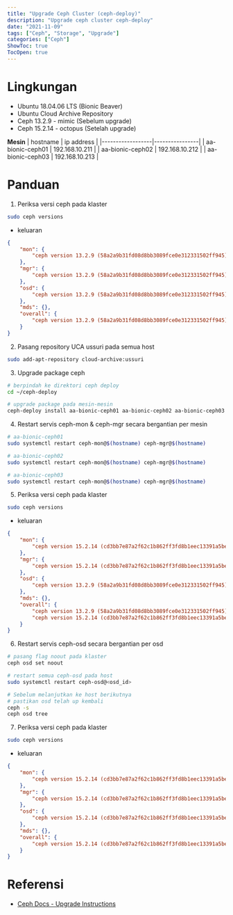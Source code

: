 ```yaml
---
title: "Upgrade Ceph Cluster (ceph-deploy)"
description: "Upgrade ceph cluster ceph-deploy"
date: "2021-11-09"
tags: ["Ceph", "Storage", "Upgrade"]
categories: ["Ceph"]
ShowToc: true
TocOpen: true
---
```


# Lingkungan
- Ubuntu 18.04.06 LTS (Bionic Beaver)
- Ubuntu Cloud Archive Repository
- Ceph 13.2.9 - mimic (Sebelum upgrade)
- Ceph 15.2.14 - octopus (Setelah upgrade)

**Mesin**
| hostname         | ip address     |
|------------------|----------------|
| aa-bionic-ceph01 | 192.168.10.211 |
| aa-bionic-ceph02 | 192.168.10.212 |
| aa-bionic-ceph03 | 192.168.10.213 |

# Panduan
1. Periksa versi ceph pada klaster
```bash
sudo ceph versions
```

- keluaran
```json
{
    "mon": {
        "ceph version 13.2.9 (58a2a9b31fd08d8bb3089fce0e312331502ff945) mimic (stable)": 3
    },
    "mgr": {
        "ceph version 13.2.9 (58a2a9b31fd08d8bb3089fce0e312331502ff945) mimic (stable)": 3
    },
    "osd": {
        "ceph version 13.2.9 (58a2a9b31fd08d8bb3089fce0e312331502ff945) mimic (stable)": 9
    },
    "mds": {},
    "overall": {
        "ceph version 13.2.9 (58a2a9b31fd08d8bb3089fce0e312331502ff945) mimic (stable)": 15
    }
}
```

2. Pasang repository UCA ussuri pada semua host
```bash
sudo add-apt-repository cloud-archive:ussuri
```

3. Upgrade package ceph
```bash
# berpindah ke direktori ceph deploy
cd ~/ceph-deploy

# upgrade package pada mesin-mesin
ceph-deploy install aa-bionic-ceph01 aa-bionic-ceph02 aa-bionic-ceph03
```

4. Restart servis ceph-mon & ceph-mgr secara bergantian per mesin
```bash
# aa-bionic-ceph01
sudo systemctl restart ceph-mon@$(hostname) ceph-mgr@$(hostname)

# aa-bionic-ceph02
sudo systemctl restart ceph-mon@$(hostname) ceph-mgr@$(hostname)

# aa-bionic-ceph03
sudo systemctl restart ceph-mon@$(hostname) ceph-mgr@$(hostname)
```

5. Periksa versi ceph pada klaster
```bash
sudo ceph versions
```

- keluaran
```json
{
    "mon": {
        "ceph version 15.2.14 (cd3bb7e87a2f62c1b862ff3fd8b1eec13391a5be) octopus (stable)": 3
    },
    "mgr": {
        "ceph version 15.2.14 (cd3bb7e87a2f62c1b862ff3fd8b1eec13391a5be) octopus (stable)": 3
    },
    "osd": {
        "ceph version 13.2.9 (58a2a9b31fd08d8bb3089fce0e312331502ff945) mimic (stable)": 9
    },
    "mds": {},
    "overall": {
        "ceph version 13.2.9 (58a2a9b31fd08d8bb3089fce0e312331502ff945) mimic (stable)": 9,
        "ceph version 15.2.14 (cd3bb7e87a2f62c1b862ff3fd8b1eec13391a5be) octopus (stable)": 6
    }
}
```

6. Restart servis ceph-osd secara bergantian per osd
```bash
# pasang flag noout pada klaster
ceph osd set noout

# restart semua ceph-osd pada host
sudo systemctl restart ceph-osd@<osd_id>

# Sebelum melanjutkan ke host berikutnya
# pastikan osd telah up kembali
ceph -s
ceph osd tree
```

7. Periksa versi ceph pada klaster
```bash
sudo ceph versions
```

- keluaran
```json
{
    "mon": {
        "ceph version 15.2.14 (cd3bb7e87a2f62c1b862ff3fd8b1eec13391a5be) octopus (stable)": 3
    },
    "mgr": {
        "ceph version 15.2.14 (cd3bb7e87a2f62c1b862ff3fd8b1eec13391a5be) octopus (stable)": 3
    },
    "osd": {
        "ceph version 15.2.14 (cd3bb7e87a2f62c1b862ff3fd8b1eec13391a5be) octopus (stable)": 9
    },
    "mds": {},
    "overall": {
        "ceph version 15.2.14 (cd3bb7e87a2f62c1b862ff3fd8b1eec13391a5be) octopus (stable)": 15
    }
}
```

# Referensi
- [Ceph Docs - Upgrade Instructions](https://docs.ceph.com/en/latest/releases/octopus/#instructions)